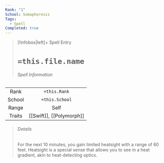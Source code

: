 ```yaml
---
Rank: "1"
School: Somaphoresis
Tags:
  - Spell
Completed: true
---
```

> [!infobox|left]+ Spell Entry
> # `=this.file.name`
> ###### Spell Information
|        |                |
|:------:|:--------------:|
|  Rank  |  `=this.Rank`  |
| School | `=this.School` |
| Range  |      Self      |
| Traits |  [[Swift]], [[Polymorph]]  |
> ###### *Details*
> For the next 10 minutes, you gain limited heatsight with a range of 60 feet. Heatsight is a special sense that allows you to see in a heat gradient, akin to heat-detecting optics. 
